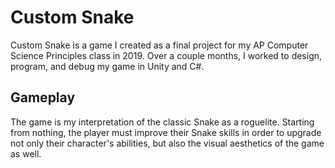 # Custom Snake

Custom Snake is a game I created as a final project for my AP Computer Science Principles class in 2019. Over a couple months, I worked to design, program, and debug my game in Unity and C#.

## Gameplay

The game is my interpretation of the classic Snake as a roguelite. Starting from nothing, the player must improve their Snake skills in order to upgrade not only their character's abilities, but also the visual aesthetics of the game as well.